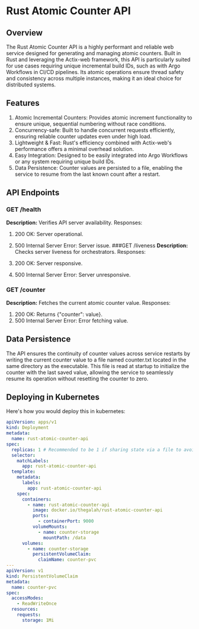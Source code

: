 # Rust Atomic Counter API

## Overview

The Rust Atomic Counter API is a highly performant and reliable web service designed for generating and managing atomic counters. Built in Rust and leveraging the Actix-web framework, this API is particularly suited for use cases requiring unique incremental build IDs, such as with Argo Workflows in CI/CD pipelines. Its atomic operations ensure thread safety and consistency across multiple instances, making it an ideal choice for distributed systems.

## Features

1. Atomic Incremental Counters: Provides atomic increment functionality to ensure unique, sequential numbering without race conditions.
1. Concurrency-safe: Built to handle concurrent requests efficiently, ensuring reliable counter updates even under high load.
1. Lightweight & Fast: Rust's efficiency combined with Actix-web's performance offers a minimal overhead solution.
1. Easy Integration: Designed to be easily integrated into Argo Workflows or any system requiring unique build IDs.
1. Data Persistence: Counter values are persisted to a file, enabling the service to resume from the last known count after a restart.

## API Endpoints

### GET /health

**Description:** Verifies API server availability.
Responses:

1. 200 OK: Server operational.
1. 500 Internal Server Error: Server issue.
   ###GET /liveness
   **Description:** Checks server liveness for orchestrators.
   Responses:

1. 200 OK: Server responsive.
1. 500 Internal Server Error: Server unresponsive.

### GET /counter

**Description:** Fetches the current atomic counter value.
Responses:

1. 200 OK: Returns {"counter": value}.
1. 500 Internal Server Error: Error fetching value.

## Data Persistence

The API ensures the continuity of counter values across service restarts by writing the current counter value to a file named counter.txt located in the same directory as the executable. This file is read at startup to initialize the counter with the last saved value, allowing the service to seamlessly resume its operation without resetting the counter to zero.

## Deploying in Kubernetes

Here's how you would deploy this in kubernetes:

```yaml
apiVersion: apps/v1
kind: Deployment
metadata:
  name: rust-atomic-counter-api
spec:
  replicas: 1 # Recommended to be 1 if sharing state via a file to avoid write conflicts
  selector:
    matchLabels:
      app: rust-atomic-counter-api
  template:
    metadata:
      labels:
        app: rust-atomic-counter-api
    spec:
      containers:
        - name: rust-atomic-counter-api
          image: docker.io/thegalah/rust-atomic-counter-api
          ports:
            - containerPort: 9000
          volumeMounts:
            - name: counter-storage
              mountPath: /data
      volumes:
        - name: counter-storage
          persistentVolumeClaim:
            claimName: counter-pvc
---
apiVersion: v1
kind: PersistentVolumeClaim
metadata:
  name: counter-pvc
spec:
  accessModes:
    - ReadWriteOnce
  resources:
    requests:
      storage: 1Mi
```
